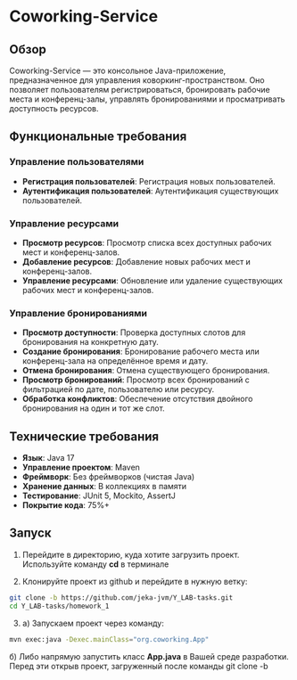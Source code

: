 # Coworking-Service

## Обзор

Coworking-Service — это консольное Java-приложение, предназначенное для управления коворкинг-пространством. Оно позволяет пользователям регистрироваться, бронировать рабочие места и конференц-залы, управлять бронированиями и просматривать доступность ресурсов.

## Функциональные требования

### Управление пользователями
- **Регистрация пользователей**: Регистрация новых пользователей.
- **Аутентификация пользователей**: Аутентификация существующих пользователей.

### Управление ресурсами
- **Просмотр ресурсов**: Просмотр списка всех доступных рабочих мест и конференц-залов.
- **Добавление ресурсов**: Добавление новых рабочих мест и конференц-залов.
- **Управление ресурсами**: Обновление или удаление существующих рабочих мест и конференц-залов.

### Управление бронированиями
- **Просмотр доступности**: Проверка доступных слотов для бронирования на конкретную дату.
- **Создание бронирования**: Бронирование рабочего места или конференц-зала на определённое время и дату.
- **Отмена бронирования**: Отмена существующего бронирования.
- **Просмотр бронирований**: Просмотр всех бронирований с фильтрацией по дате, пользователю или ресурсу.
- **Обработка конфликтов**: Обеспечение отсутствия двойного бронирования на один и тот же слот.

## Технические требования

- **Язык**: Java 17
- **Управление проектом**: Maven
- **Фреймворк**: Без фреймворков (чистая Java)
- **Хранение данных**: В коллекциях в памяти
- **Тестирование**: JUnit 5, Mockito, AssertJ
- **Покрытие кода**: 75%+

## Запуск
1. Перейдите в директорию, куда хотите загрузить проект. Используйте команду **cd** в терминале

2. Клонируйте проект из github и перейдите в нужную ветку:
```sh
git clone -b https://github.com/jeka-jvm/Y_LAB-tasks.git
cd Y_LAB-tasks/homework_1
```

3. а) Запускаем проект через команду:
```sh
mvn exec:java -Dexec.mainClass="org.coworking.App"
```
б) Либо напрямую запустить класс **App.java** в Вашей среде разработки. Перед эти открыв проект, загруженный после команды git clone -b
